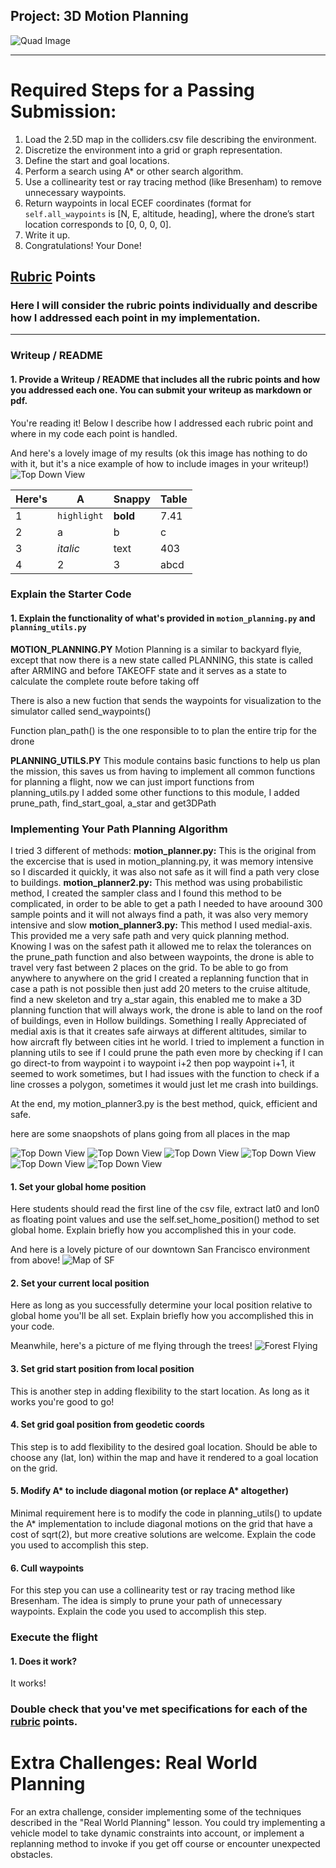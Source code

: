 ## Project: 3D Motion Planning
![Quad Image](./misc/enroute.png)

---


# Required Steps for a Passing Submission:
1. Load the 2.5D map in the colliders.csv file describing the environment.
2. Discretize the environment into a grid or graph representation.
3. Define the start and goal locations.
4. Perform a search using A* or other search algorithm.
5. Use a collinearity test or ray tracing method (like Bresenham) to remove unnecessary waypoints.
6. Return waypoints in local ECEF coordinates (format for `self.all_waypoints` is [N, E, altitude, heading], where the drone’s start location corresponds to [0, 0, 0, 0].
7. Write it up.
8. Congratulations!  Your Done!

## [Rubric](https://review.udacity.com/#!/rubrics/1534/view) Points
### Here I will consider the rubric points individually and describe how I addressed each point in my implementation.  

---
### Writeup / README

#### 1. Provide a Writeup / README that includes all the rubric points and how you addressed each one.  You can submit your writeup as markdown or pdf.  

You're reading it! Below I describe how I addressed each rubric point and where in my code each point is handled.

And here's a lovely image of my results (ok this image has nothing to do with it, but it's a nice example of how to include images in your writeup!)
![Top Down View](./misc/high_up.png)

Here's | A | Snappy | Table
--- | --- | --- | ---
1 | `highlight` | **bold** | 7.41
2 | a | b | c
3 | *italic* | text | 403
4 | 2 | 3 | abcd



### Explain the Starter Code

#### 1. Explain the functionality of what's provided in `motion_planning.py` and `planning_utils.py`
**MOTION_PLANNING.PY**
Motion Planning is a similar to backyard flyie, except that now there is a new state called PLANNING, this state is called
after ARMING and before TAKEOFF state and it serves as a state to calculate the complete route before taking off 

There is also a new fuction that sends the waypoints for visualization to the simulator called send_waypoints()

Function plan_path() is the one responsible to to plan the entire trip for the drone

**PLANNING_UTILS.PY**
This module contains basic functions to help us plan the mission, this saves us from having to implement all common functions for planning a flight, now we can just import functions from planning_utils.py
I added some other functions to this module, I added prune_path, find_start_goal, a_star and get3DPath

### Implementing Your Path Planning Algorithm
I tried 3 different of methods: 
**motion_planner.py:** This is the original from the excercise that is used in motion_planning.py, it was memory intensive so I discarded it quickly, it was also not safe as it will find a path very close to buildings.
**motion_planner2.py:** This method was using probabilistic method, I created the sampler class and I found this method to be complicated, in order to be able to get a path I needed to have aroound 300 sample points and it will not always find a path, it was also very memory intensive and slow
**motion_planner3.py:** This method I used medial-axis. This provided me a very safe path and very quick planning method. Knowing I was on the safest path it allowed me to relax the tolerances on the prune_path function and also between waypoints, the drone is able to travel very fast between 2 places on the grid.
To be able to go from anywhere to anywhere on the grid I created a replanning function that in case a path is not possible then just add 20 meters to the cruise altitude, find a new skeleton and try a_star again, this enabled me to make a 3D planning function that will always work, the drone is able to land on the roof of buildings, even in Hollow buildings.
Something I really Appreciated of medial axis is that it creates safe airways at different altitudes, similar to how aircraft fly between cities int he world.
I tried to implement a function in planning utils to see if I could prune the path even more by checking if I can go direct-to from waypoint i to waypoint i+2 then pop waypoint i+1, it seemed to work sometimes, but I had issues with the function to check if a line crosses a polygon, sometimes it would just let me crash into buildings.

At the end, my motion_planner3.py is the best method, quick, efficient and safe.

here are some snaopshots of plans going from all places in the map

![Top Down View](./misc/Capture1.png)
![Top Down View](./misc/Capture2.png)
![Top Down View](./misc/Capture3.png)
![Top Down View](./misc/Capture4.png)
![Top Down View](./misc/Capture5.png)
![Top Down View](./misc/Capture6.png)



#### 1. Set your global home position
Here students should read the first line of the csv file, extract lat0 and lon0 as floating point values and use the self.set_home_position() method to set global home. Explain briefly how you accomplished this in your code.


And here is a lovely picture of our downtown San Francisco environment from above!
![Map of SF](./misc/map.png)

#### 2. Set your current local position
Here as long as you successfully determine your local position relative to global home you'll be all set. Explain briefly how you accomplished this in your code.


Meanwhile, here's a picture of me flying through the trees!
![Forest Flying](./misc/in_the_trees.png)

#### 3. Set grid start position from local position
This is another step in adding flexibility to the start location. As long as it works you're good to go!

#### 4. Set grid goal position from geodetic coords
This step is to add flexibility to the desired goal location. Should be able to choose any (lat, lon) within the map and have it rendered to a goal location on the grid.

#### 5. Modify A* to include diagonal motion (or replace A* altogether)
Minimal requirement here is to modify the code in planning_utils() to update the A* implementation to include diagonal motions on the grid that have a cost of sqrt(2), but more creative solutions are welcome. Explain the code you used to accomplish this step.

#### 6. Cull waypoints 
For this step you can use a collinearity test or ray tracing method like Bresenham. The idea is simply to prune your path of unnecessary waypoints. Explain the code you used to accomplish this step.



### Execute the flight
#### 1. Does it work?
It works!

### Double check that you've met specifications for each of the [rubric](https://review.udacity.com/#!/rubrics/1534/view) points.
  
# Extra Challenges: Real World Planning

For an extra challenge, consider implementing some of the techniques described in the "Real World Planning" lesson. You could try implementing a vehicle model to take dynamic constraints into account, or implement a replanning method to invoke if you get off course or encounter unexpected obstacles.


